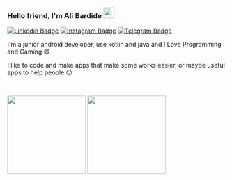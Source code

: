 ### Hello friend, I'm Ali Bardide <img src="https://media.giphy.com/media/hvRJCLFzcasrR4ia7z/giphy.gif" width="25px">
[![Linkedin Badge](https://img.shields.io/badge/-LinkedIn-0e76a8?style=flat-square&logo=Linkedin&logoColor=white)](https://linkedin.com/in/alibardie5124)
[![Instagram Badge](https://img.shields.io/badge/-Instagram-e4405f?style=flat-square&logo=Instagram&logoColor=white)](https://instagram.com/alibardide5124/)
[![Telegram Badge](https://img.shields.io/badge/-Telegram-0088cc?style=flat-square&logo=Telegram&logoColor=white)](https://t.me/Ph03nix0)

I'm a junior android developer, use kotlin and java and I Love Programming and Gaming 😄

I like to code and make apps that make some works easier, or maybe useful apps to help people 😉

</br>

<p>
  <img height="180em" src="https://github-readme-stats.vercel.app/api?username=alibardide5124&show_icons=true&hide_border=true&&count_private=true&include_all_commits=true" />
  <img height="180em" src="https://github-readme-stats.vercel.app/api/top-langs/?username=alibardide5124&exclude_repo=KNN-Image-Classification&show_icons=true&hide_border=true&layout=compact&langs_count=8"/>
</p>
